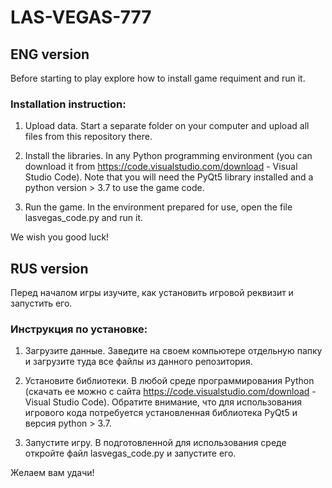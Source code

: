 # LAS-VEGAS-777
## ENG version

Before starting to play explore how to install game requiment and run it.

### Installation instruction:
1. Upload data.
Start a separate folder on your computer and upload all files from this repository there. 

2. Install the libraries.
In any Python programming environment (you can download it from https://code.visualstudio.com/download - Visual Studio Code). Note that you will need the PyQt5 library installed and a python version > 3.7 to use the game code.

3. Run the game.
In the environment prepared for use, open the file lasvegas_code.py and run it. 

We wish you good luck!

## RUS version

Перед началом игры изучите, как установить игровой реквизит и запустить его.

### Инструкция по установке:
1. Загрузите данные.
Заведите на своем компьютере отдельную папку и загрузите туда все файлы из данного репозитория. 

2. Установите библиотеки.
В любой среде программирования Python (скачать ее можно с сайта https://code.visualstudio.com/download - Visual Studio Code). Обратите внимание, что для использования игрового кода потребуется установленная библиотека PyQt5 и версия python > 3.7.

3. Запустите игру.
В подготовленной для использования среде откройте файл lasvegas_code.py и запустите его. 

Желаем вам удачи!

